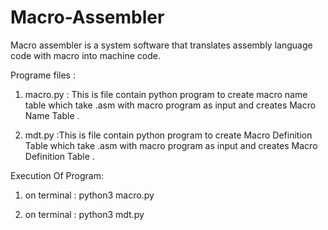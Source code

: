 # Macro-Assembler
Macro assembler is a system software that translates assembly language code with macro into machine code.

Programe files :
  1) macro.py : This is file contain python program to create macro name table which take .asm with macro program as input and creates Macro Name Table .
  
  2) mdt.py :This is file contain python program to create  Macro Definition Table which take .asm with macro program as input and creates Macro Definition Table .
  
  Execution Of Program:
   1) on terminal : python3 macro.py  
      
   2) on terminal : python3 mdt.py
   
    
    
  
  
